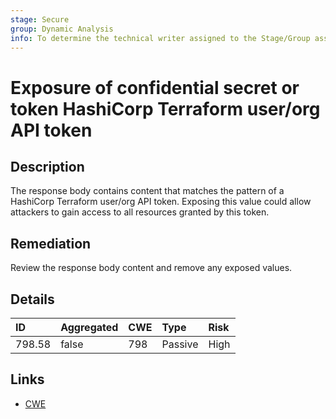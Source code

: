 ```yaml
---
stage: Secure
group: Dynamic Analysis
info: To determine the technical writer assigned to the Stage/Group associated with this page, see https://handbook.gitlab.com/handbook/product/ux/technical-writing/#assignments
---
```


# Exposure of confidential secret or token HashiCorp Terraform user/org API token

## Description

The response body contains content that matches the pattern of a HashiCorp Terraform user/org API token.
Exposing this value could allow attackers to gain access to all resources granted by this token.

## Remediation

Review the response body content and remove any exposed values.

## Details

| ID | Aggregated | CWE | Type | Risk |
|:---|:--------|:--------|:--------|:--------|
| 798.58 | false | 798 | Passive | High |

## Links

- [CWE](https://cwe.mitre.org/data/definitions/798.html)

